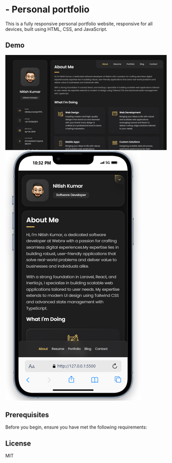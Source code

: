 # - Personal portfolio

This is a fully responsive personal portfolio website, responsive for all devices, built using HTML, CSS, and JavaScript.

## Demo

![Desktop Demo](./website-demo-image/desktop.png "Desktop Demo")
![Mobile Demo](./website-demo-image/mobile.png "Mobile Demo")

## Prerequisites

Before you begin, ensure you have met the following requirements:

## License

MIT

